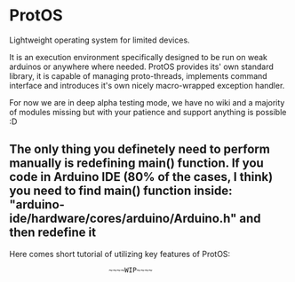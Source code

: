 # ProtOS
Lightweight operating system for limited devices.

It is an execution environment specifically designed to be run on weak arduinos or anywhere where needed. ProtOS provides its' own standard library, it is capable of managing proto-threads, implements command interface and introduces it's own nicely macro-wrapped exception handler.

For now we are in deep alpha testing mode, we have no wiki and a majority of modules missing but with your patience and support anything is possible :D

The only thing you definetely need to perform manually is redefining main() function.
If you code in Arduino IDE (80% of the cases, I think) you need to find main() function inside:
"arduino-ide/hardware/cores/arduino/Arduino.h"
and then redefine it
-


Here comes short tutorial of utilizing key features of ProtOS:

                             ~~~~WIP~~~~
